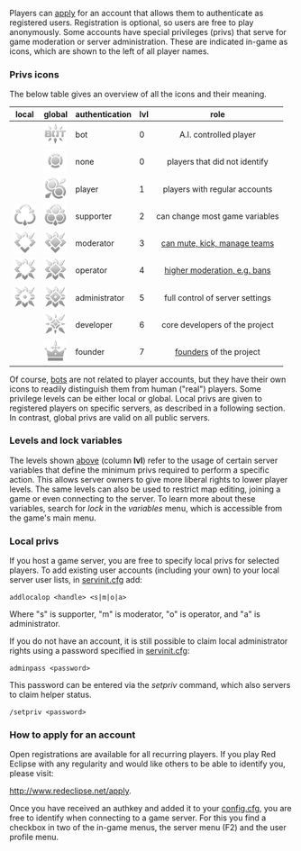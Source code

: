 Players can [apply](http://www.redeclipse.net/apply) for an account that allows them to authenticate as registered users. Registration is optional, so users are free to play anonymously. Some accounts have special privileges (privs) that serve for game moderation or server administration. These are indicated in-game as icons, which are shown to the left of all player names.

### Privs icons

The below table gives an overview of all the icons and their meaning.

| local                                                                                                       | global                                                                                       | authentication | lvl |                                    role                                    |
|-------------------------------------------------------------------------------------------------------------|----------------------------------------------------------------------------------------------|----------------|-----|:--------------------------------------------------------------------------:|
|                                                                                                             | <img src="bot.png" title="bot.png" alt="bot.png" width="40" />                               | bot            | 0   |                           A.I. controlled player                           |
|                                                                                                             | <img src="nobody.png" title="nobody.png" alt="nobody.png" width="40" />                      | none           | 0   |                        players that did not identify                       |
|                                                                                                             | <img src="player.png" title="player.png" alt="player.png" width="40" />                      | player         | 1   |                        players with regular accounts                       |
| <img src="localsupporter.png" title="localsupporter.png" alt="localsupporter.png" width="40" />             | <img src="supporter.png" title="supporter.png" alt="supporter.png" width="40" />             | supporter      | 2   |                       can change most game variables                       |
| <img src="localmoderator.png" title="localmoderator.png" alt="localmoderator.png" width="40" />             | <img src="moderator.png" title="moderator.png" alt="moderator.png" width="40" />             | moderator      | 3   | [can mute, kick, manage teams](Admin_Guide#Moderation_Commands "wikilink") |
| <img src="localoperator.png" title="localoperator.png" alt="localoperator.png" width="40" />                | <img src="operator.png" title="operator.png" alt="operator.png" width="40" />                | operator       | 4   | [higher moderation, e.g. bans](Admin_Guide#Moderation_Commands "wikilink") |
| <img src="localadministrator.png" title="localadministrator.png" alt="localadministrator.png" width="40" /> | <img src="administrator.png" title="administrator.png" alt="administrator.png" width="40" /> | administrator  | 5   |                       full control of server settings                      |
|                                                                                                             | <img src="developer.png" title="developer.png" alt="developer.png" width="40" />             | developer      | 6   |                       core developers of the project                       |
|                                                                                                             | <img src="founder.png" title="founder.png" alt="founder.png" width="40" />                   | founder        | 7   |        [founders](Contributors#Team_Lead "wikilink") of the project        |

Of course, [bots](Bot "wikilink") are not related to player accounts, but they have their own icons to readily distinguish them from human ("real") players. Some privilege levels can be either local or global. Local privs are given to registered players on specific servers, as described in a following section. In contrast, global privs are valid on all public servers.

### Levels and lock variables

The levels shown [above](#Privs_icons "wikilink") (column **lvl**) refer to the usage of certain server variables that define the minimum privs required to perform a specific action. This allows server owners to give more liberal rights to lower player levels. The same levels can also be used to restrict map editing, joining a game or even connecting to the server. To learn more about these variables, search for *lock* in the *variables* menu, which is accessible from the game's main menu.

### Local privs

If you host a game server, you are free to specify local privs for selected players. To add existing user accounts (including your own) to your local server user lists, in [servinit.cfg](Server_Setup#Configuration_Files "wikilink") add:

    addlocalop <handle> <s|m|o|a>

Where "s" is supporter, "m" is moderator, "o" is operator, and "a" is administrator.

If you do not have an account, it is still possible to claim local administrator rights using a password specified in [servinit.cfg](Server_Setup#Configuration_Files "wikilink"):

    adminpass <password> 

This password can be entered via the *setpriv* command, which also servers to claim helper status.

    /setpriv <password>

### How to apply for an account

Open registrations are available for all recurring players. If you play Red Eclipse with any regularity and would like others to be able to identify you, please visit:

<http://www.redeclipse.net/apply>.

Once you have received an authkey and added it to your [config.cfg](Game_Settings#config.cfg "wikilink"), you are free to identify when connecting to a game server. For this you find a checkbox in two of the in-game menus, the server menu (F2) and the user profile menu.

